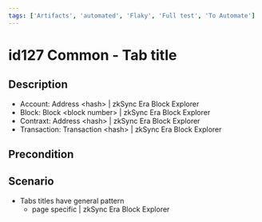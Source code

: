 ```yaml
---
tags: ['Artifacts', 'automated', 'Flaky', 'Full test', 'To Automate']
---
```


# id127 Common - Tab title

## Description
  - Account: Address \<hash\> | zkSync Era Block Explorer
  - Block: Block \<block number\> | zkSync Era Block Explorer
  - Contraxt: Address \<hash\> | zkSync Era Block Explorer
  - Transaction: Transaction \<hash\> | zkSync Era Block Explorer

## Precondition


## Scenario
- Tabs titles have general pattern
    - page specific | zkSync Era Block Explorer
